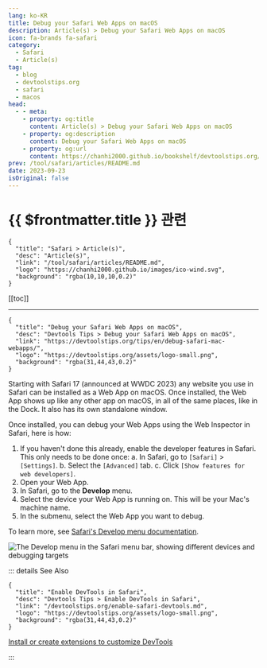 ```yaml
---
lang: ko-KR
title: Debug your Safari Web Apps on macOS
description: Article(s) > Debug your Safari Web Apps on macOS
icon: fa-brands fa-safari
category: 
  - Safari
  - Article(s)
tag: 
  - blog
  - devtoolstips.org
  - safari
  - macos
head:  
  - - meta:
    - property: og:title
      content: Article(s) > Debug your Safari Web Apps on macOS
    - property: og:description
      content: Debug your Safari Web Apps on macOS
    - property: og:url
      content: https://chanhi2000.github.io/bookshelf/devtoolstips.org/debug-safari-mac-webapps.html
prev: /tool/safari/articles/README.md
date: 2023-09-23
isOriginal: false
---
```


# {{ $frontmatter.title }} 관련

```component VPCard
{
  "title": "Safari > Article(s)",
  "desc": "Article(s)",
  "link": "/tool/safari/articles/README.md",
  "logo": "https://chanhi2000.github.io/images/ico-wind.svg",
  "background": "rgba(10,10,10,0.2)"
}
```

[[toc]]

---

```component VPCard
{
  "title": "Debug your Safari Web Apps on macOS",
  "desc": "Devtools Tips > Debug your Safari Web Apps on macOS",
  "link": "https://devtoolstips.org/tips/en/debug-safari-mac-webapps/",
  "logo": "https://devtoolstips.org/assets/logo-small.png",
  "background": "rgba(31,44,43,0.2)"
}
```

Starting with Safari 17 (announced at WWDC 2023) any website you use in Safari can be installed as a Web App on macOS. Once installed, the Web App shows up like any other app on macOS, in all of the same places, like in the Dock. It also has its own standalone window.

Once installed, you can debug your Web Apps using the Web Inspector in Safari, here is how:

1. If you haven't done this already, enable the developer features in Safari. This only needs to be done once:
  a. In Safari, go to <FontIcon icon="iconfont icon-select"/>`[Safari]` > `[Settings]`.
  b. Select the <FontIcon icon="iconfont icon-select"/>`[Advanced]` tab.
  c. Click <FontIcon icon="iconfont icon-select"/>`[Show features for web developers]`.
2. Open your Web App.
3. In Safari, go to the **Develop** menu.
4. Select the device your Web App is running on. This will be your Mac's machine name.
5. In the submenu, select the Web App you want to debug.

To learn more, see [<FontIcon icon="fa-brands fa-apple"/>Safari's Develop menu documentation](https://developer.apple.com/documentation/safari-developer-tools/develop-menu).

![The Develop menu in the Safari menu bar, showing different devices and debugging targets](https://devtoolstips.org/assets/img/debug-safari-mac-webapps.png)

::: details See Also

```component VPCard
{
  "title": "Enable DevTools in Safari",
  "desc": "Devtools Tips > Enable DevTools in Safari",
  "link": "/devtoolstips.org/enable-safari-devtools.md",
  "logo": "https://devtoolstips.org/assets/logo-small.png",
  "background": "rgba(31,44,43,0.2)"
}
```

[Install or create extensions to customize DevTools](https://devtoolstips.org/tips/en/extend-devtools) <!-- TODO: add VPCard -->

:::
